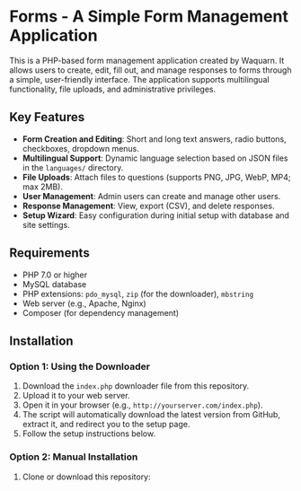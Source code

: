 # Forms - A Simple Form Management Application

This is a PHP-based form management application created by Waquarn. It allows users to create, edit, fill out, and manage responses to forms through a simple, user-friendly interface. The application supports multilingual functionality, file uploads, and administrative privileges.

## Key Features
- **Form Creation and Editing**: Short and long text answers, radio buttons, checkboxes, dropdown menus.
- **Multilingual Support**: Dynamic language selection based on JSON files in the `languages/` directory.
- **File Uploads**: Attach files to questions (supports PNG, JPG, WebP, MP4; max 2MB).
- **User Management**: Admin users can create and manage other users.
- **Response Management**: View, export (CSV), and delete responses.
- **Setup Wizard**: Easy configuration during initial setup with database and site settings.

## Requirements
- PHP 7.0 or higher
- MySQL database
- PHP extensions: `pdo_mysql`, `zip` (for the downloader), `mbstring`
- Web server (e.g., Apache, Nginx)
- Composer (for dependency management)

## Installation

### Option 1: Using the Downloader
1. Download the `index.php` downloader file from this repository.
2. Upload it to your web server.
3. Open it in your browser (e.g., `http://yourserver.com/index.php`).
4. The script will automatically download the latest version from GitHub, extract it, and redirect you to the setup page.
5. Follow the setup instructions below.

### Option 2: Manual Installation
1. Clone or download this repository:  
